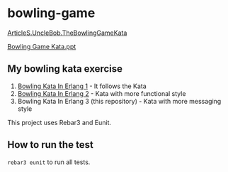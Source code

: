# bowling-game

[ArticleS.UncleBob.TheBowlingGameKata](http://butunclebob.com/ArticleS.UncleBob.TheBowlingGameKata)

[Bowling Game Kata.ppt](http://butunclebob.com/files/downloads/Bowling%20Game%20Kata.ppt)

## My bowling kata exercise

1. [Bowling Kata In Erlang 1](https://github.com/pazworld/BowlingGameKataInErlang1) - It follows the Kata
2. [Bowling Kata In Erlang 2](https://github.com/pazworld/BowlingGameKataInErlang2) - Kata with more functional style
3. Bowling Kata In Erlang 3 (this repository) - Kata with more messaging style

This project uses Rebar3 and Eunit.

## How to run the test

`rebar3 eunit` to run all tests.
